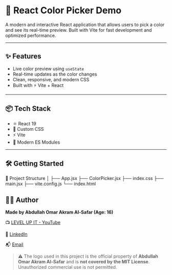 # 🎨 React Color Picker Demo

A modern and interactive React application that allows users to pick a color and see its real-time preview. Built with Vite for fast development and optimized performance.

---

## ✨ Features

- Live color preview using `useState`
- Real-time updates as the color changes
- Clean, responsive, and modern CSS
- Built with ⚡ Vite + React

---

## 📦 Tech Stack

- ⚛️ React 19
- 🎨 Custom CSS
- ⚡ Vite
- 📁 Modern ES Modules

---

## 🛠️ Getting Started


📁 Project Structure
│
├── App.jsx
├── ColorPicker.jsx
├── index.css
├── main.jsx
├── vite.config.js
└── index.html

## 👨‍💻 Author

**Made by Abdullah Omar Akram Al-Safar (Age: 16)**

📺 [LEVEL UP IT - YouTube](https://www.youtube.com/@LEVEL_UP_IT)

🔗 [LinkedIn](https://www.linkedin.com/in/abdullah-omar-2a552834b)

📬 [Email](mailto:abodyalsafar2009@gmail.com)

> ⚠️ The logo used in this project is the official property of **Abdullah Omar Akram Al-Safar** and is **not covered by the MIT License**.
> Unauthorized commercial use is not permitted.
